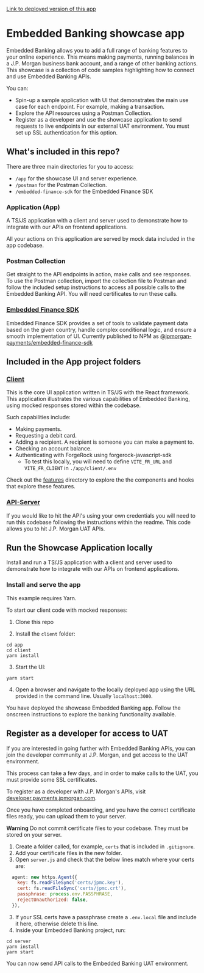 [Link to deployed version of this app](https://www.embedded-banking-dev.com)

# Embedded Banking showcase app

Embedded Banking allows you to add a full range of banking features to your online experience. This means making payments, running balances in a J.P. Morgan business bank account, and a range of other banking actions. This showcase is a collection of code samples highlighting how to connect and use Embedded Banking APIs.

You can:

- Spin-up a sample application with UI that demonstrates the main use case for each endpoint. For example, making a transaction.
- Explore the API resources using a Postman Collection.
- Register as a developer and use the showcase application to send requests to live endpoints in our external UAT environment. You must set up SSL authentication for this option.

## What's included in this repo?

There are three main directories for you to access:

- `/app` for the showcase UI and server experience.
- `/postman` for the Postman Collection.
- `/embedded-finance-sdk` for the Embedded Finance SDK

### Application (App)

A TS/JS application with a client and server used to demonstrate how to integrate with our APIs on frontend applications.

All your actions on this application are served by mock data included in the app codebase.

### Postman Collection

Get straight to the API endpoints in action, make calls and see responses.
To use the Postman collection, import the collection file to Postman and follow the included setup instructions to access all possible calls to the Embedded Banking API. You will need certificates to run these calls.

### [Embedded Finance SDK](./embedded-finance-sdk/)

Embedded Finance SDK provides a set of tools to validate payment data based on the given country, handle complex conditional logic, and ensure a smooth implementation of UI. Currently published to NPM as [@jpmorgan-payments/embedded-finance-sdk](https://www.npmjs.com/package/@jpmorgan-payments/embedded-finance-sdk)

## Included in the App project folders

### [Client](./app/client/)

This is the core UI application written in TS/JS with the React framework. This application illustrates the various capabilities of Embedded Banking, using mocked responses stored within the codebase.

Such capabilities include:

- Making payments.
- Requesting a debit card.
- Adding a recipient. A recipient is someone you can make a payment to.
- Checking an account balance.
- Authenticating with ForgeRock using forgerock-javascript-sdk
  - To test this locally, you will need to define `VITE_FR_URL` and `VITE_FR_CLIENT` in `./app/client/.env`

Check out the [features](./app/client/src/features/) directory to explore the the components and hooks that explore these features.

### [API-Server](./app/server/)

If you would like to hit the API's using your own credentials you will need to run this codebase following the instructions within the readme. This code allows you to hit J.P. Morgan UAT APIs.

## Run the Showcase Application locally

Install and run a TS/JS application with a client and server used to demonstrate how to integrate with our APIs on frontend applications.

### Install and serve the app

This example requires Yarn.

To start our client code with mocked responses:

1. Clone this repo

2. Install the `client` folder:

```
cd app
cd client
yarn install
```

3. Start the UI:

```
yarn start
```

4. Open a browser and navigate to the locally deployed app using the URL provided in the command line. Usually `localhost:3000`.

You have deployed the showcase Embedded Banking app. Follow the onscreen instructions to explore the banking functionality available.

## Register as a developer for access to UAT

If you are interested in going further with Embedded Banking APIs, you can join the developer community at J.P. Morgan, and get access to the UAT environment.

This process can take a few days, and in order to make calls to the UAT, you must provide some SSL certificates.

To register as a developer with J.P. Morgan's APIs, visit [developer.payments.jpmorgan.com]([http://developer.jpmorgan.com/](https://developer.payments.jpmorgan.com)).

Once you have completed onboarding, and you have the correct certificate files ready, you can upload them to your server.

**Warning**
Do not commit certificate files to your codebase. They must be stored on your server.

1. Create a folder called, for example, `certs` that is included in `.gitignore`.
2. Add your certificate files in the new folder.
3. Open `server.js` and check that the below lines match where your certs are:

```js
  agent: new https.Agent({
    key: fs.readFileSync('certs/jpmc.key'),
    cert: fs.readFileSync('certs/jpmc.crt'),
    passphrase: process.env.PASSPHRASE,
    rejectUnauthorized: false,
  }),
```

3. If your SSL certs have a passphrase create a `.env.local` file and include it
   here, otherwise delete this line.
4. Inside your Embedded Banking project, run:

```console
cd server
yarn install
yarn start
```

You can now send API calls to the Embedded Banking UAT environment.
